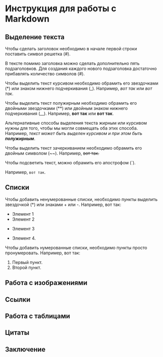 # Инструкция для работы с Markdown
## Выделение текста

Чтобы сделать заголовок необходимо в начале первой строки поставить символ решетка (#).

В тексте помимо заголовка можно сделать дополнительно пять подзаголовков. Для создания каждого нового подзаголовка достаточно прибавлять количество символов (#).

Чтобы выделить текст курсивом необходимо обрамить его звездочками (*) или знаком нижнего подчеркивания (_). Например, *вот так* или _вот так_.

Чтобы выделить текст полужирным необходимо обрамить его двойными звездочками (**) или двойным знаком нижнего подчеркивания (__). Например, **вот так** или __вот так__.

Альтернативные способы выделения текста жирным или курсивом нужны для того, чтобы мы могли совмещать оба этих способа. Например, _текст может быть выделен курсивом и при этом быть **полужирным**_.

Чтобы выделить текст зачеркиванием необходимо обрамить его двойным символом (~~).
Например, ~~вот так.~~ 

Чтобы подсветить текст, можно обрамить его апострофом (`).

Например, `вот так`.

## Списки

Чтобы добавить ненумерованные списки, необходимо пункты выделить звездочкой (*) или знаками + или -. Например, вот так:
* Элемент 1
* Элемент 2
+ Элемент 3
- Элемент 4.

Чтобы добавить нумерованные списки, необходимо пункты просто пронумеровать. Например, вот так:
1. Первый пункт.
2. Второй пункт.

## Работа с изображениями
## Ссылки
## Работа с таблицами
## Цитаты
## Заключение